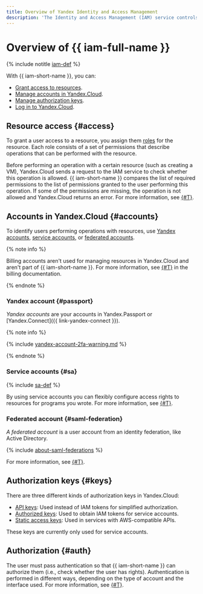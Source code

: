 ```yaml
---
title: Overview of Yandex Identity and Access Management
description: 'The Identity and Access Management (IAM) service controls access to resources and provides functionality for configuring access rights. You determine who has what rights to the resource, and IAM grants access according to the assigned rights.'
---
```


# Overview of {{ iam-full-name }}

{% include notitle [iam-def](../../_includes/iam-def.md) %}

With {{ iam-short-name }}, you can:

* [Grant access to resources](#access).
* [Manage accounts in Yandex.Cloud](#accounts).
* [Manage authorization keys](#keys).
* [Log in to Yandex.Cloud](#auth).

## Resource access {#access}

To grant a user access to a resource, you assign them [roles](access-control/roles.md) for the resource. Each role consists of a set of permissions that describe operations that can be performed with the resource.

Before performing an operation with a certain resource (such as creating a VM), Yandex.Cloud sends a request to the IAM service to check whether this operation is allowed. {{ iam-short-name }} compares the list of required permissions to the list of permissions granted to the user performing this operation. If some of the permissions are missing, the operation is not allowed and Yandex.Cloud returns an error. For more information, see [{#T}](access-control/index.md).

## Accounts in Yandex.Cloud {#accounts}

To identify users performing operations with resources, use [Yandex accounts](#passport), [service accounts](#sa), or [federated accounts](#saml-federation).

{% note info %}

Billing accounts aren't used for managing resources in Yandex.Cloud and aren't part of {{ iam-short-name }}. For more information, see [{#T}](../../billing/concepts/billing-account.md) in the billing documentation.

{% endnote %}

### Yandex account {#passport}

_Yandex accounts_ are your accounts in Yandex.Passport or [Yandex.Connect]({{ link-yandex-connect }}).

{% note info %}

{% include [yandex-account-2fa-warning.md](../../_includes/iam/yandex-account-2fa-warning.md) %}

{% endnote %}

### Service accounts {#sa}

{% include [sa-def](../_includes_service/sa-def.md) %}

By using service accounts you can flexibly configure access rights to resources for programs you wrote. For more information, see [{#T}](users/service-accounts.md).

### Federated account {#saml-federation}

_A federated account_ is a user account from an identity federation, like Active Directory.

{% include [about-saml-federations](../../_includes/iam/about-saml-federations.md) %}

For more information, see [{#T}](users/identity-federations.md).

## Authorization keys {#keys}

There are three different kinds of authorization keys in Yandex.Cloud:

* [API keys](authorization/api-key.md): Used instead of IAM tokens for simplified authorization.
* [Authorized keys](authorization/key.md): Used to obtain IAM tokens for service accounts.
* [Static access keys](authorization/access-key.md): Used in services with AWS-compatible APIs.

These keys are currently only used for service accounts.

## Authorization {#auth}

The user must pass authentication so that {{ iam-short-name }} can authorize them (i.e., check whether the user has rights). Authentication is performed in different ways, depending on the type of account and the interface used. For more information, see [{#T}](authorization/index.md).

